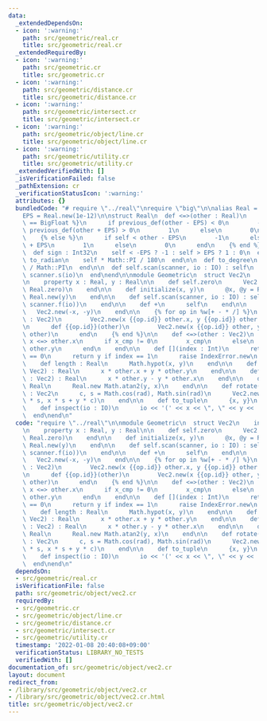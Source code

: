 ```yaml
---
data:
  _extendedDependsOn:
  - icon: ':warning:'
    path: src/geometric/real.cr
    title: src/geometric/real.cr
  _extendedRequiredBy:
  - icon: ':warning:'
    path: src/geometric.cr
    title: src/geometric.cr
  - icon: ':warning:'
    path: src/geometric/distance.cr
    title: src/geometric/distance.cr
  - icon: ':warning:'
    path: src/geometric/intersect.cr
    title: src/geometric/intersect.cr
  - icon: ':warning:'
    path: src/geometric/object/line.cr
    title: src/geometric/object/line.cr
  - icon: ':warning:'
    path: src/geometric/utility.cr
    title: src/geometric/utility.cr
  _extendedVerifiedWith: []
  _isVerificationFailed: false
  _pathExtension: cr
  _verificationStatusIcon: ':warning:'
  attributes: {}
  bundledCode: "# require \"../real\"\nrequire \"big\"\n\nalias Real = BigFloat\n\
    EPS = Real.new(1e-12)\n\nstruct Real\n  def <=>(other : Real)\n    {% if Real\
    \ == BigFloat %}\n      if previous_def(other - EPS) < 0\n        -1\n      elsif\
    \ previous_def(other + EPS) > 0\n        1\n      else\n        0\n      end\n\
    \    {% else %}\n      if self < other - EPS\n        -1\n      elsif self > other\
    \ + EPS\n        1\n      else\n        0\n      end\n    {% end %}\n  end\n\n\
    \  def sign : Int32\n    self < -EPS ? -1 : self > EPS ? 1 : 0\n  end\n\n  def\
    \ to_radian\n    self * Math::PI / 180\n  end\n\n  def to_degree\n    self * 180\
    \ / Math::PI\n  end\n\n  def self.scan(scanner, io : IO) : self\n    Real.new\
    \ scanner.s(io)\n  end\nend\n\nmodule Geometric\n  struct Vec2\n    include Comparable(Vec2)\n\
    \n    property x : Real, y : Real\n\n    def self.zero\n      Vec2.new(Real.zero,\
    \ Real.zero)\n    end\n\n    def initialize(x, y)\n      @x, @y = Real.new(x),\
    \ Real.new(y)\n    end\n\n    def self.scan(scanner, io : IO) : self\n      Vec2.new(scanner.f(io),\
    \ scanner.f(io))\n    end\n\n    def +\n      self\n    end\n\n    def -\n   \
    \   Vec2.new(-x, -y)\n    end\n\n    {% for op in %w[+ - * /] %}\n      def {{op.id}}(other\
    \ : Vec2)\n        Vec2.new(x {{op.id}} other.x, y {{op.id}} other.y)\n      end\n\
    \n      def {{op.id}}(other)\n        Vec2.new(x {{op.id}} other, y {{op.id}}\
    \ other)\n      end\n    {% end %}\n\n    def <=>(other : Vec2)\n      x_cmp =\
    \ x <=> other.x\n      if x_cmp != 0\n        x_cmp\n      else\n        y <=>\
    \ other.y\n      end\n    end\n\n    def [](index : Int)\n      return x if index\
    \ == 0\n      return y if index == 1\n      raise IndexError.new\n    end\n\n\
    \    def length : Real\n      Math.hypot(x, y)\n    end\n\n    def dot(other :\
    \ Vec2) : Real\n      x * other.x + y * other.y\n    end\n\n    def cross(other\
    \ : Vec2) : Real\n      x * other.y - y * other.x\n    end\n\n    def angle :\
    \ Real\n      Real.new Math.atan2(y, x)\n    end\n\n    def rotate(rad : Real)\
    \ : Vec2\n      c, s = Math.cos(rad), Math.sin(rad)\n      Vec2.new(x * c - y\
    \ * s, x * s + y * c)\n    end\n\n    def to_tuple\n      {x, y}\n    end\n\n\
    \    def inspect(io : IO)\n      io << '(' << x << \", \" << y << ')'\n    end\n\
    \  end\nend\n"
  code: "require \"../real\"\n\nmodule Geometric\n  struct Vec2\n    include Comparable(Vec2)\n\
    \n    property x : Real, y : Real\n\n    def self.zero\n      Vec2.new(Real.zero,\
    \ Real.zero)\n    end\n\n    def initialize(x, y)\n      @x, @y = Real.new(x),\
    \ Real.new(y)\n    end\n\n    def self.scan(scanner, io : IO) : self\n      Vec2.new(scanner.f(io),\
    \ scanner.f(io))\n    end\n\n    def +\n      self\n    end\n\n    def -\n   \
    \   Vec2.new(-x, -y)\n    end\n\n    {% for op in %w[+ - * /] %}\n      def {{op.id}}(other\
    \ : Vec2)\n        Vec2.new(x {{op.id}} other.x, y {{op.id}} other.y)\n      end\n\
    \n      def {{op.id}}(other)\n        Vec2.new(x {{op.id}} other, y {{op.id}}\
    \ other)\n      end\n    {% end %}\n\n    def <=>(other : Vec2)\n      x_cmp =\
    \ x <=> other.x\n      if x_cmp != 0\n        x_cmp\n      else\n        y <=>\
    \ other.y\n      end\n    end\n\n    def [](index : Int)\n      return x if index\
    \ == 0\n      return y if index == 1\n      raise IndexError.new\n    end\n\n\
    \    def length : Real\n      Math.hypot(x, y)\n    end\n\n    def dot(other :\
    \ Vec2) : Real\n      x * other.x + y * other.y\n    end\n\n    def cross(other\
    \ : Vec2) : Real\n      x * other.y - y * other.x\n    end\n\n    def angle :\
    \ Real\n      Real.new Math.atan2(y, x)\n    end\n\n    def rotate(rad : Real)\
    \ : Vec2\n      c, s = Math.cos(rad), Math.sin(rad)\n      Vec2.new(x * c - y\
    \ * s, x * s + y * c)\n    end\n\n    def to_tuple\n      {x, y}\n    end\n\n\
    \    def inspect(io : IO)\n      io << '(' << x << \", \" << y << ')'\n    end\n\
    \  end\nend\n"
  dependsOn:
  - src/geometric/real.cr
  isVerificationFile: false
  path: src/geometric/object/vec2.cr
  requiredBy:
  - src/geometric.cr
  - src/geometric/object/line.cr
  - src/geometric/distance.cr
  - src/geometric/intersect.cr
  - src/geometric/utility.cr
  timestamp: '2022-01-08 20:40:08+09:00'
  verificationStatus: LIBRARY_NO_TESTS
  verifiedWith: []
documentation_of: src/geometric/object/vec2.cr
layout: document
redirect_from:
- /library/src/geometric/object/vec2.cr
- /library/src/geometric/object/vec2.cr.html
title: src/geometric/object/vec2.cr
---
```

